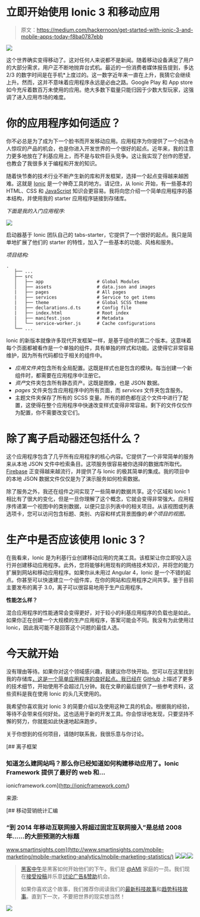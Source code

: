 # 立即开始使用 Ionic 3 和移动应用

> 原文：<https://medium.com/hackernoon/get-started-with-ionic-3-and-mobile-apps-today-f8ba0787ebb>

![](img/e130a61d5ed4d4d077ac6fa7a1ebd776.png)

这个世界确实变得移动了。这对任何人来说都不是新闻。随着移动设备满足了用户的大部分需求，用户正不断地抛弃台式机。最近的一份消费者媒体报告提到，多达 2/3 的数字时间是在手机*上度过的。这一数字近年来一直在上升，我猜它会继续上升。然而，这并不意味着应用程序永远是必由之路。Google Play 和 App store 如今充斥着数百万未使用的应用。绝大多数下载量只能归因于少数大型玩家，这强调了进入应用市场的难度。

# 你的应用程序如何适应？

你不必总是为了成为下一个脸书而开发移动应用。应用程序为你提供了一个创造令人惊叹的产品的机会，也是你进入开发世界的一个很好的起点。近年来，我的注意力更多地放在了利基应用上，而不是与软件巨头竞争。这让我实现了创作的愿望，也教会了我很多关于编程和开发的知识。

随着快节奏的技术行业不断产生新的库和开发框架，选择一个起点变得越来越困难。这就是 [Ionic](http://ionicframework.com/) 是一个神奇工具的地方。请记住，从 Ionic 开始，有一些基本的 HTML、CSS 和 [JavaScript](https://hackernoon.com/tagged/javascript) 知识会更容易。我将向您介绍一个简单应用程序的基本结构，并使用我的 starter 应用程序链接到存储库。

*下面是我的入门应用程序:*

![](img/c734eac625bcefa6c8d255b6d954d904.png)

启动器基于 Ionic 团队自己的 tabs-starter，它提供了一个很好的起点。我只是简单地扩展了他们的 starter 的特性，加入了一些基本的功能、风格和服务。

*项目结构:*

```
.
   ├── ...
   ├── src                       
   │   ├── app                    # Global Modules
   │   ├── assets                 # data.json and images
   |   ├── pages                  # All pages
   |   ├── services               # Service to get items
   |   ├── theme                  # Global SCSS theme
   |   ├── declarations.d.ts      # Config file
   |   ├── index.html             # Root index
   |   ├── manifest.json          # Metadata
   │   └── service-worker.js      # Cache configurations
   └── ...
```

Ionic 的新版本就像许多现代开发框架一样，是基于组件的第二个版本。这意味着每个页面都被看作是一个单独的组件，具有单独的样式和功能。这使得它非常容易维护，因为所有代码都位于相关的组件中。

*   *应用文件夹*包含所有全局配置。这既是样式也是包含的模块。每当创建一个新组件时，都需要在应用程序中注册它。
*   *资产*文件夹包含所有静态资产。这既是图像，也是 JSON 数据。
*   *pages* 文件夹包含应用程序中的所有页面，而 *services* 文件夹包含服务。
*   主题文件夹保存了所有的 SCSS 变量。所有的颜色都在这个文件中进行了配置，这使得在整个应用程序中快速改变样式变得非常容易。剩下的文件仅仅作为配置，你不需要改变它们。

# **除了离子启动器还包括什么？**

这个应用程序包含了几乎所有应用程序的核心内容。它提供了一个非常简单的服务来从本地 JSON 文件中检索条目。这项服务很容易被你选择的数据库所取代。 [Firebase](https://firebase.google.com/) 正变得越来越流行，并提供了与 Ionic 的极其简单的集成。我的项目中的本地 JSON 数据文件仅仅是为了演示服务如何检索数据。

除了服务之外，我还在组件之间实现了一些简单的数据共享。这个区域和 Ionic 1 相比有了很大的变化，但是一旦你理解了这个概念，它就会变得非常强大。应用程序传递第一个视图中的类别数据，以便只显示列表中的相关项目。从该视图或列表选项卡，您可以访问包含标题、类别、内容和样式背景图像的*单个项目的视图。*

# **生产中是否应该使用 Ionic 3？**

在我看来，Ionic 是为利基行业创建移动应用的完美工具。该框架让你立即投入运行并创建移动应用程序。此外，您将能够利用现有的网络技术知识，并将您的能力扩展到网站和移动应用程序。如果你从未用过 Angular 4，Ionic 是一个不错的起点。你甚至可以快速建立一个组件库，在你的网站和应用程序之间共享。鉴于目前主要发布的离子 3.0，离子可以很容易地用于生产应用程序。

**性能怎么样？**

混合应用程序的性能通常会变得更好，对于较小的利基应用程序的负载也是如此。如果你正在创建一个大规模的生产应用程序，答案可能会不同。我没有为此使用过 Ionic，因此我可能不是回答这个问题的最佳人选。

# **今天就开始**

没有理由等待。如果你对这个领域感兴趣，我建议你尽快开始。您可以在这里找到我的存储库[，这是一个简单应用程序的良好起点。我已经在](https://github.com/kristofferandreasen/simple-ionic-3-app) [GitHub](https://github.com/kristofferandreasen/simple-ionic-3-app) 上描述了更多的技术细节，开始使用不会超过几分钟。我在文章的最后提供了一些参考资料，这些资料是我在使用 Ionic 的头几天使用的。

我希望你喜欢我对 Ionic 3 的简要介绍以及使用这种工具的机会。根据我的经验，等待不会带来任何好处。这也适用于新的开发工具。你会惊讶地发现，只要坚持不懈的努力，你就能如此快速地起床跑步。

关于你想到的任何项目，请随时联系我，我很乐意与你讨论。

[](http://ionicframework.com/) [## 离子框架

### 知道怎么建网站吗？那么你已经知道如何构建移动应用了。Ionic Framework 提供了最好的 web 和…

ionicframework.com](http://ionicframework.com/) 

来源:

[](http://www.smartinsights.com/mobile-marketing/mobile-marketing-analytics/mobile-marketing-statistics/) [## 移动营销统计汇编

### “到 2014 年移动互联网接入将超过固定互联网接入”是总结 2008 年……的大胆预测的大标题

www.smartinsights.com](http://www.smartinsights.com/mobile-marketing/mobile-marketing-analytics/mobile-marketing-statistics/) [![](img/50ef4044ecd4e250b5d50f368b775d38.png)](http://bit.ly/HackernoonFB)[![](img/979d9a46439d5aebbdcdca574e21dc81.png)](https://goo.gl/k7XYbx)[![](img/2930ba6bd2c12218fdbbf7e02c8746ff.png)](https://goo.gl/4ofytp)

> [黑客中午](http://bit.ly/Hackernoon)是黑客如何开始他们的下午。我们是 [@AMI](http://bit.ly/atAMIatAMI) 家庭的一员。我们现在[接受投稿](http://bit.ly/hackernoonsubmission)并乐意[讨论广告&赞助](mailto:partners@amipublications.com)机会。
> 
> 如果你喜欢这个故事，我们推荐你阅读我们的[最新科技故事](http://bit.ly/hackernoonlatestt)和[趋势科技故事](https://hackernoon.com/trending)。直到下一次，不要把世界的现实想当然！

![](img/be0ca55ba73a573dce11effb2ee80d56.png)
